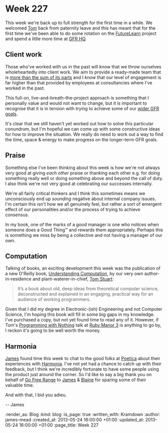 Week 227
========

This week we're back up to full strength for the first time in a while. We welcomed [Tom](/tom-ward) back from paternity leave and this has meant that for the first time we've been able to do some rotation on the [FutureLearn](http://futurelearn.com/) project and spend a little more time at [GFR HQ](/contact).

## Client work

Those who've worked with us in the past will know that we throw ourselves wholeheartedly into client work. We aim to provide a ready-made team that is [more than the sum of its parts](/week-224#consultancy) and I _know_ that our level of engagement is far higher than that provided by employees at consultancies where I've worked in the past.

This full-on, live-and-breath-the-project approach is something that I personally value and would not want to change, but it is important to recognise that it is in tension with trying to achieve some of our [wider GFR goals](/week-210#operating-profit-target).

It's clear that we still haven't yet worked out how to solve this particular conundrum, but I'm hopeful we can come up with some constructive ideas for how to improve the situation. We really do need to work out a way to find the time, space & energy to make progress on the longer-term GFR goals.


## Praise

Something else I've been thinking about this week is how we're not always very good at giving _each other_ praise or thanking each other e.g. for doing something really well or doing something above and beyond the call of duty. I also think we're not very good at celebrating our successes internally.

We're all fairly critical thinkers and I think this sometimes means we unconsciously end up _sounding_ negative about internal company issues. I'm certain this isn't how we all genuinely feel, but rather a sort of emergent effect of our personalities and/or the process of trying to achieve consensus.

In my book, one of the marks of a good manager is one who notices when someone does a Good Thing™ and rewards them appropriately. Perhaps this is something we miss by being a collective and not having a manager of our own.


## Computation

Talking of books, an exciting development this week was the publication of a new O'Reilly book, [Understanding Computation](http://codon.com/computation-book), by our very own author-in-residence and plant-waterer-in-chief, [Tom Stuart](https://twitter.com/tomstuart):

> It’s a book about old, deep ideas from theoretical computer science, deconstructed and explained in an engaging, practical way for an audience of working programmers.

Given that I did my degree in Electronic-(ish) Engineering and not Computer Science, I'm hoping this book will fill in some big gaps in my knowledge. I've purchased a copy, but not yet found time to read any of it. However, if Tom's [Programming with Nothing](http://rubymanor.org/3/videos/programming_with_nothing/) talk at [Ruby Manor 3](http://rubymanor.org/3) is anything to go by, I reckon it's going to be well worth the money.


## Harmonia

[James](/james-adam) found time this week to chat to the good folks at [Poetica](https://poetica.com/) about their experiences with [Harmonia](https://harmonia.io/). I've not yet had a chance to catch up with their feedback, but I think we're incredibly fortunate to have some people using the product just around the corner. So I'd like to say a big thank you on behalf of [Go Free Range](/) to [James](https://twitter.com/jamesweiner) & [Blaine](https://twitter.com/blaine) for sparing some of their valuable time.


And with that, I bid you adieu.

-- James

:render_as: Blog
:kind: blog
:is_page: true
:written_with: Kramdown
:author: james-mead
:created_at: 2013-05-24 16:00:00 +01:00
:updated_at: 2013-05-24 16:00:00 +01:00
:page_title: Week 227
